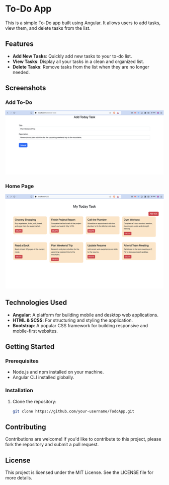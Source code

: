 # To-Do App

This is a simple To-Do app built using Angular. It allows users to add tasks, view them, and delete tasks from the list.

## Features

- **Add New Tasks**: Quickly add new tasks to your to-do list.
- **View Tasks**: Display all your tasks in a clean and organized list.
- **Delete Tasks**: Remove tasks from the list when they are no longer needed.

## Screenshots

### Add To-Do

<img src="https://github.com/rajputmukesh748/TodoApp-Angular/blob/master/images/AddTodoPage.png" alt="Add To-Do Page" width="600">

### Home Page

<img src="https://github.com/rajputmukesh748/TodoApp-Angular/blob/master/images/HomePage.png" alt="Home Page" width="600">

## Technologies Used

- **Angular**: A platform for building mobile and desktop web applications.
- **HTML & SCSS**: For structuring and styling the application.
- **Bootstrap**: A popular CSS framework for building responsive and mobile-first websites.

## Getting Started

### Prerequisites
- Node.js and npm installed on your machine.
- Angular CLI installed globally.

### Installation

1. Clone the repository:

   ```bash
   git clone https://github.com/your-username/TodoApp.git

## Contributing
Contributions are welcome! If you'd like to contribute to this project, please fork the repository and submit a pull request.

## License
This project is licensed under the MIT License. See the LICENSE file for more details.
